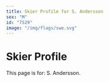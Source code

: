 ```yaml
---
title: Skier Profile for S. Andersson
sex: "M"
id: "7529"
image: "/img/flags/swe.svg" 
---
```


# Skier Profile

This page is for: S. Andersson.
    